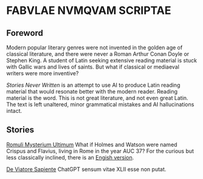 # FABVLAE NVMQVAM SCRIPTAE

## Foreword

Modern popular literary genres were not invented in the golden age of classical
literature, and there were never a Roman Arthur Conan Doyle or Stephen King.
A student of Latin seeking extensive reading material is stuck with Gallic wars
and lives of saints. But what if classical or mediaeval writers were more inventive?

_Stories Never Written_ is an attempt to use AI to produce Latin reading material
that would resonate better with the modern reader. Reading material is the word.
This is not great literature, and not even great Latin. The text is left
unaltered, minor grammatical mistakes and AI hallucinations intact.

## Stories

[Romuli Mysterium Ultimum](text/romulus.md) What if Holmes and Watson
were named Crispus and Flavius, living in Rome in the year AUC 37?
For the curious but less classically inclined, there is an [Engish version](text/romulus-en.md).

[De Viatore Sapiente](text/de-viatore.md) ChatGPT sensum vitae XLII esse non putat.
